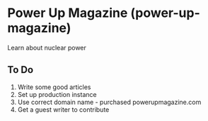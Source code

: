 # Power Up Magazine (power-up-magazine)

Learn about nuclear power

## To Do

1. Write some good articles
1. Set up production instance
1. Use correct domain name - purchased powerupmagazine.com
1. Get a guest writer to contribute

